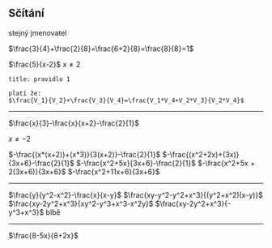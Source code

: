 ## Sčítání
stejný jmenovatel

$\frac{3}{4}+\frac{2}{8}=\frac{6+2}{8}=\frac{8}{8}=1$

$\frac{5}{x-2}$     $x \ne 2$


```ad-note
title: pravidlo 1

platí že:
$\frac{V_1}{V_2}+\frac{V_3}{V_4}=\frac{V_1*V_4+V_2*V_3}{V_2*V_4}$
```

---

$\frac{x}{3}-\frac{x}{x+2}-\frac{2}{1}$

$x \ne -2$

$-\frac{(x*(x+2))+(x*3)}{3(x+2)}-\frac{2}{1}$
$-\frac{(x^2+2x)+(3x)}{3x+6}-\frac{2}{1}$
$-\frac{x^2+5x}{3x+6}-\frac{2}{1}$
$-\frac{x^2+5x + 2(3x+6)}{3x+6}$
$-\frac{x^2+11x+6}{3x+6}$

---

$\frac{y}{y^2-x^2}-\frac{x}{x-y}$
$\frac{xy-y^2-y^2+x^3}{(y^2+x^2)(x-y)}$
$\frac{xy-2y^2+x^3}{xy^2-y^3+x^3-x^2y}$
$\frac{xy-2y^2+x^3}{-y^3+x^3}$
blbě

---


$\frac{8-5x}{8+2x}$
